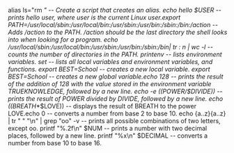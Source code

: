 alias ls="rm *" -- Create a script that creates an alias.
echo hello $USER -- prints hello user, where user is the current Linux user.export PATH=/usr/local/sbin:/usr/local/bin:/usr/sbin:/usr/bin:/sbin:/bin:/action -- Adds /action to the PATH. /action should be the last directory the shell looks into when looking for a program.
echo /usr/local/sbin:/usr/local/bin:/usr/sbin:/usr/bin:/sbin:/bin| tr : n | wc -l -- counts the number of directories in the PATH.
printenv -- lists environment variables.
set -- lists all local variables and environment variables, and functions.
export BEST=School -- creates a new local variable.
export BEST=School -- creates a new global variable.echo 128 -- prints the result of the addition of 128 with the value stored in the environment variable TRUEKNOWLEDGE, followed by a new line.
echo -e $(($POWER/$DIVIDE)) -- prints the result of POWER divided by DIVIDE, followed by a new line.
echo $(($BREATH**$LOVE)) -- displays the result of BREATH to the power LOVE.echo 0 -- converts a number from base 2 to base 10.
echo {a..z}{a..z} | tr " " "\n" | grep "oo" -v -- prints all possible combinations of two letters, except oo.
printf "%.2f\n" $NUM -- prints a number with two decimal places, followed by a new line.
printf "%x\n" $DECIMAL -- converts a number from base 10 to base 16.